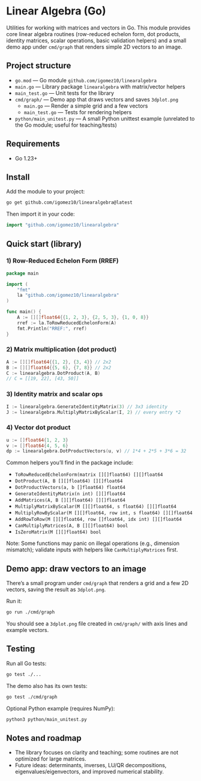 # Linear Algebra (Go)

Utilities for working with matrices and vectors in Go. This module provides core linear algebra routines (row-reduced echelon form, dot products, identity matrices, scalar operations, basic validation helpers) and a small demo app under `cmd/graph` that renders simple 2D vectors to an image.

## Project structure

- `go.mod` — Go module `github.com/igomez10/linearalgebra`
- `main.go` — Library package `linearalgebra` with matrix/vector helpers
- `main_test.go` — Unit tests for the library
- `cmd/graph/` — Demo app that draws vectors and saves `3dplot.png`
  - `main.go` — Render a simple grid and a few vectors
  - `main_test.go` — Tests for rendering helpers
- `python/main_unitest.py` — A small Python unittest example (unrelated to the Go module; useful for teaching/tests)

## Requirements

- Go 1.23+

## Install

Add the module to your project:

```bash
go get github.com/igomez10/linearalgebra@latest
```

Then import it in your code:

```go
import "github.com/igomez10/linearalgebra"
```

## Quick start (library)

### 1) Row-Reduced Echelon Form (RREF)

```go
package main

import (
    "fmt"
    la "github.com/igomez10/linearalgebra"
)

func main() {
    A := [][]float64{{1, 2, 3}, {2, 5, 3}, {1, 0, 8}}
    rref := la.ToRowReducedEchelonForm(A)
    fmt.Println("RREF:", rref)
}
```

### 2) Matrix multiplication (dot product)

```go
A := [][]float64{{1, 2}, {3, 4}} // 2x2
B := [][]float64{{5, 6}, {7, 8}} // 2x2
C := linearalgebra.DotProduct(A, B)
// C = [[19, 22], [43, 50]]
```

### 3) Identity matrix and scalar ops

```go
I := linearalgebra.GenerateIdentityMatrix(3) // 3x3 identity
J := linearalgebra.MultiplyMatrixByScalar(I, 2) // every entry *2
```

### 4) Vector dot product

```go
u := []float64{1, 2, 3}
v := []float64{4, 5, 6}
dp := linearalgebra.DotProductVectors(u, v) // 1*4 + 2*5 + 3*6 = 32
```

Common helpers you’ll find in the package include:

- `ToRowReducedEchelonForm(matrix [][]float64) [][]float64`
- `DotProduct(A, B [][]float64) [][]float64`
- `DotProductVectors(a, b []float64) float64`
- `GenerateIdentityMatrix(n int) [][]float64`
- `AddMatrices(A, B [][]float64) [][]float64`
- `MultiplyMatrixByScalar(M [][]float64, s float64) [][]float64`
- `MultiplyRowByScalar(M [][]float64, row int, s float64) [][]float64`
- `AddRowToRow(M [][]float64, row []float64, idx int) [][]float64`
- `CanMultiplyMatrices(A, B [][]float64) bool`
- `IsZeroMatrix(M [][]float64) bool`

Note: Some functions may panic on illegal operations (e.g., dimension mismatch); validate inputs with helpers like `CanMultiplyMatrices` first.

## Demo app: draw vectors to an image

There’s a small program under `cmd/graph` that renders a grid and a few 2D vectors, saving the result as `3dplot.png`.

Run it:

```bash
go run ./cmd/graph
```

You should see a `3dplot.png` file created in `cmd/graph/` with axis lines and example vectors.

## Testing

Run all Go tests:

```bash
go test ./...
```

The demo also has its own tests:

```bash
go test ./cmd/graph
```

Optional Python example (requires NumPy):

```bash
python3 python/main_unitest.py
```

## Notes and roadmap

- The library focuses on clarity and teaching; some routines are not optimized for large matrices.
- Future ideas: determinants, inverses, LU/QR decompositions, eigenvalues/eigenvectors, and improved numerical stability.

